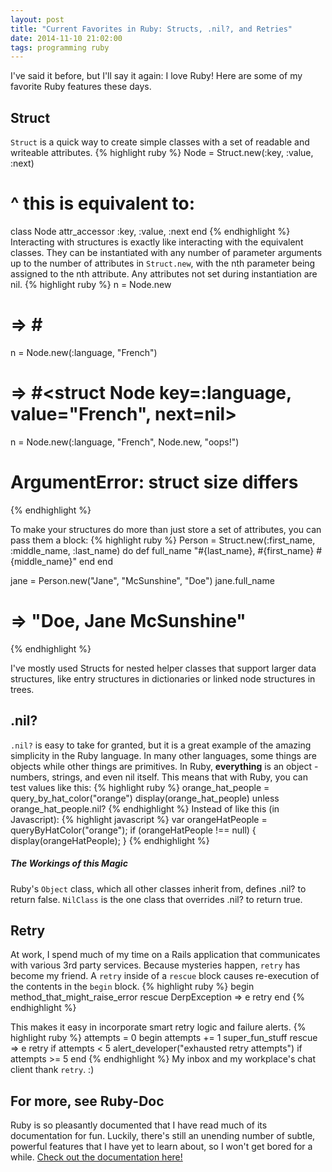 ```yaml
---
layout: post
title: "Current Favorites in Ruby: Structs, .nil?, and Retries"
date: 2014-11-10 21:02:00
tags: programming ruby
---
```

I've said it before, but I'll say it again: I love Ruby! Here are some of my favorite Ruby features these days.
## Struct
<code>Struct</code> is a quick way to create simple classes with a set of readable and writeable attributes.
{% highlight ruby %}
Node = Struct.new(:key, :value, :next)
# ^ this is equivalent to:
class Node
  attr_accessor :key, :value, :next
end
{% endhighlight %}
Interacting with structures is exactly like interacting with the equivalent classes. They can be instantiated with any number of parameter arguments up to the number of attributes in <code>Struct.new</code>, with the nth parameter being assigned to the nth attribute. Any attributes not set during instantiation are nil.
{% highlight ruby %}
n = Node.new
# => #<struct Node key=nil, value=nil, next=nil>
n = Node.new(:language, "French")
# => #<struct Node key=:language, value="French", next=nil>
n = Node.new(:language, "French", Node.new, "oops!")
# ArgumentError: struct size differs
{% endhighlight %}

To make your structures do more than just store a set of attributes, you can pass them a block:
{% highlight ruby %}
Person = Struct.new(:first_name, :middle_name, :last_name) do
  def full_name
    "#{last_name}, #{first_name} #{middle_name}"
  end
end

jane = Person.new("Jane", "McSunshine", "Doe")
jane.full_name
# => "Doe, Jane McSunshine"
{% endhighlight %}

I've mostly used Structs for nested helper classes that support larger data structures, like entry structures in dictionaries or linked node structures in trees.

## .nil?
<code>.nil?</code> is easy to take for granted, but it is a great example of the amazing simplicity in the Ruby language. In many other languages, some things are objects while other things are primitives. In Ruby, **everything** is an object - numbers, strings, and even nil itself. This means that with Ruby, you can test values like this:
{% highlight ruby %}
orange_hat_people = query_by_hat_color("orange")
display(orange_hat_people) unless orange_hat_people.nil?
{% endhighlight %}
Instead of like this (in Javascript):
{% highlight javascript %}
var orangeHatPeople = queryByHatColor("orange");
if (orangeHatPeople !== null) {
  display(orangeHatPeople);
}
{% endhighlight %}

##### The Workings of this Magic
Ruby's <code>Object</code> class, which all other classes inherit from, defines .nil? to return false. <code>NilClass</code> is the one class that overrides .nil? to return true.

## Retry
At work, I spend much of my time on a Rails application that communicates with various 3rd party services. Because mysteries happen, <code>retry</code> has become my friend. A <code>retry</code> inside of a <code>rescue</code> block causes re-execution of the contents in the <code>begin</code> block.
{% highlight ruby %}
begin
  method_that_might_raise_error
rescue DerpException => e
  retry
end
{% endhighlight %}

This makes it easy in incorporate smart retry logic and failure alerts.
{% highlight ruby %}
attempts = 0
begin
  attempts += 1
  super_fun_stuff
rescue => e
  retry if attempts < 5
  alert_developer("exhausted retry attempts") if attempts >= 5
end
{% endhighlight %}
My inbox and my workplace's chat client thank <code>retry</code>. :)
## For more, see Ruby-Doc
Ruby is so pleasantly documented that I have read much of its documentation for fun. Luckily, there's still an unending number of subtle, powerful features that I have yet to learn about, so I won't get bored for a while. <a href="http://ruby-doc.org/" target="_blank">Check out the documentation here!</a>
